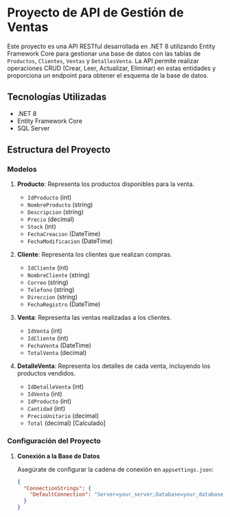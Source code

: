 # Proyecto de API de Gestión de Ventas

Este proyecto es una API RESTful desarrollada en .NET 8 utilizando Entity Framework Core para gestionar una base de datos con las tablas de `Productos`, `Clientes`, `Ventas` y `DetallesVenta`. La API permite realizar operaciones CRUD (Crear, Leer, Actualizar, Eliminar) en estas entidades y proporciona un endpoint para obtener el esquema de la base de datos.

## Tecnologías Utilizadas

- .NET 8
- Entity Framework Core
- SQL Server

## Estructura del Proyecto

### Modelos

1. **Producto**: Representa los productos disponibles para la venta.
   - `IdProducto` (int)
   - `NombreProducto` (string)
   - `Descripcion` (string)
   - `Precio` (decimal)
   - `Stock` (int)
   - `FechaCreacion` (DateTime)
   - `FechaModificacion` (DateTime)

2. **Cliente**: Representa los clientes que realizan compras.
   - `IdCliente` (int)
   - `NombreCliente` (string)
   - `Correo` (string)
   - `Telefono` (string)
   - `Direccion` (string)
   - `FechaRegistro` (DateTime)

3. **Venta**: Representa las ventas realizadas a los clientes.
   - `IdVenta` (int)
   - `IdCliente` (int)
   - `FechaVenta` (DateTime)
   - `TotalVenta` (decimal)

4. **DetalleVenta**: Representa los detalles de cada venta, incluyendo los productos vendidos.
   - `IdDetalleVenta` (int)
   - `IdVenta` (int)
   - `IdProducto` (int)
   - `Cantidad` (int)
   - `PrecioUnitario` (decimal)
   - `Total` (decimal) [Calculado]

### Configuración del Proyecto

1. **Conexión a la Base de Datos**

   Asegúrate de configurar la cadena de conexión en `appsettings.json`:

   ```json
   {
     "ConnectionStrings": {
       "DefaultConnection": "Server=your_server;Database=your_database;User Id=your_user;Password=your_password;"
     }
   }
